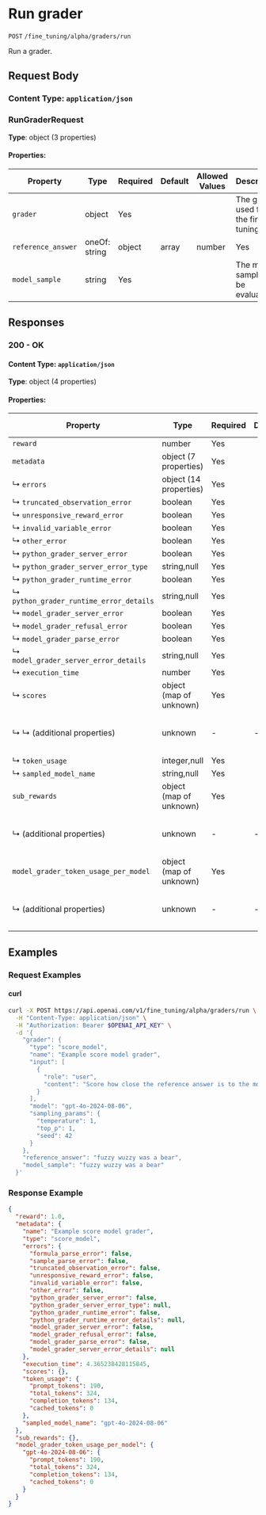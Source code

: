 # Run grader

`POST` `/fine_tuning/alpha/graders/run`

Run a grader.


## Request Body

### Content Type: `application/json`

### RunGraderRequest

**Type**: object (3 properties)

#### Properties:

| Property | Type | Required | Default | Allowed Values | Description |
| -------- | ---- | -------- | ------- | -------------- | ----------- |
| `grader` | object | Yes |  |  | The grader used for the fine-tuning job. |
| `reference_answer` | oneOf: string | object | array | number | Yes |  |  | The reference answer for the evaluation. |
| `model_sample` | string | Yes |  |  | The model sample to be evaluated. |
## Responses

### 200 - OK

#### Content Type: `application/json`

**Type**: object (4 properties)

#### Properties:

| Property | Type | Required | Default | Allowed Values | Description |
| -------- | ---- | -------- | ------- | -------------- | ----------- |
| `reward` | number | Yes |  |  |  |
| `metadata` | object (7 properties) | Yes |  |  |  |
|   ↳ `errors` | object (14 properties) | Yes |  |  |  |
|     ↳ `truncated_observation_error` | boolean | Yes |  |  |  |
|     ↳ `unresponsive_reward_error` | boolean | Yes |  |  |  |
|     ↳ `invalid_variable_error` | boolean | Yes |  |  |  |
|     ↳ `other_error` | boolean | Yes |  |  |  |
|     ↳ `python_grader_server_error` | boolean | Yes |  |  |  |
|     ↳ `python_grader_server_error_type` | string,null | Yes |  |  |  |
|     ↳ `python_grader_runtime_error` | boolean | Yes |  |  |  |
|     ↳ `python_grader_runtime_error_details` | string,null | Yes |  |  |  |
|     ↳ `model_grader_server_error` | boolean | Yes |  |  |  |
|     ↳ `model_grader_refusal_error` | boolean | Yes |  |  |  |
|     ↳ `model_grader_parse_error` | boolean | Yes |  |  |  |
|     ↳ `model_grader_server_error_details` | string,null | Yes |  |  |  |
|   ↳ `execution_time` | number | Yes |  |  |  |
|   ↳ `scores` | object (map of unknown) | Yes |  |  |  |
|   ↳   ↳ (additional properties) | unknown | - | - | - | Additional properties of this object |
|   ↳ `token_usage` | integer,null | Yes |  |  |  |
|   ↳ `sampled_model_name` | string,null | Yes |  |  |  |
| `sub_rewards` | object (map of unknown) | Yes |  |  |  |
|   ↳ (additional properties) | unknown | - | - | - | Additional properties of this object |
| `model_grader_token_usage_per_model` | object (map of unknown) | Yes |  |  |  |
|   ↳ (additional properties) | unknown | - | - | - | Additional properties of this object |
## Examples

### Request Examples

#### curl
```bash
curl -X POST https://api.openai.com/v1/fine_tuning/alpha/graders/run \
  -H "Content-Type: application/json" \
  -H "Authorization: Bearer $OPENAI_API_KEY" \
  -d '{
    "grader": {
      "type": "score_model",
      "name": "Example score model grader",
      "input": [
        {
          "role": "user",
          "content": "Score how close the reference answer is to the model answer. Score 1.0 if they are the same and 0.0 if they are different. Return just a floating point score\n\nReference answer: {{item.reference_answer}}\n\nModel answer: {{sample.output_text}}"
        }
      ],
      "model": "gpt-4o-2024-08-06",
      "sampling_params": {
        "temperature": 1,
        "top_p": 1,
        "seed": 42
      }
    },
    "reference_answer": "fuzzy wuzzy was a bear",
    "model_sample": "fuzzy wuzzy was a bear"
  }'

```

### Response Example

```json
{
  "reward": 1.0,
  "metadata": {
    "name": "Example score model grader",
    "type": "score_model",
    "errors": {
      "formula_parse_error": false,
      "sample_parse_error": false,
      "truncated_observation_error": false,
      "unresponsive_reward_error": false,
      "invalid_variable_error": false,
      "other_error": false,
      "python_grader_server_error": false,
      "python_grader_server_error_type": null,
      "python_grader_runtime_error": false,
      "python_grader_runtime_error_details": null,
      "model_grader_server_error": false,
      "model_grader_refusal_error": false,
      "model_grader_parse_error": false,
      "model_grader_server_error_details": null
    },
    "execution_time": 4.365238428115845,
    "scores": {},
    "token_usage": {
      "prompt_tokens": 190,
      "total_tokens": 324,
      "completion_tokens": 134,
      "cached_tokens": 0
    },
    "sampled_model_name": "gpt-4o-2024-08-06"
  },
  "sub_rewards": {},
  "model_grader_token_usage_per_model": {
    "gpt-4o-2024-08-06": {
      "prompt_tokens": 190,
      "total_tokens": 324,
      "completion_tokens": 134,
      "cached_tokens": 0
    }
  }
}

```

